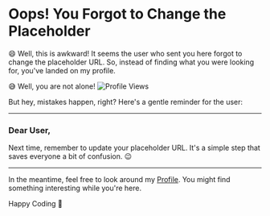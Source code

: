 # Oops! You Forgot to Change the Placeholder

😄 Well, this is awkward! It seems the user who sent you here forgot to change the placeholder URL. So, instead of finding what you were looking for, you've landed on my profile. 

😅 Well, you are not alone!  ![Profile Views](https://komarev.com/ghpvc/?username=your-github-profile&color=blue)

But hey, mistakes happen, right? Here's a gentle reminder for the user:

---

### Dear User,

Next time, remember to update your placeholder URL. It's a simple step that saves everyone a bit of confusion. 😉

---

In the meantime, feel free to look around my [Profile](https://github.com/your-github-profile). You might find something interesting while you're here.

Happy Coding 🚀

